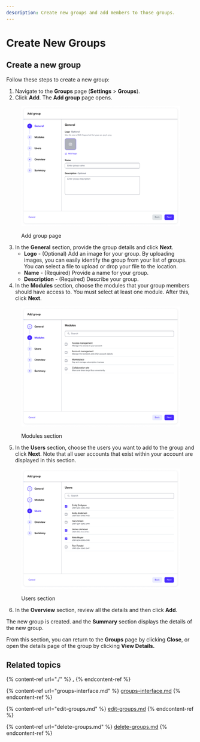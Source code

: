 ```yaml
---
description: Create new groups and add members to those groups.
---
```


# Create New Groups

## **Creat**e **a new group**

Follow these steps to create a new group:

1. Navigate to the **Groups** page (**Settings** > **Groups**).
2. Click **Add**. The **Add group** page opens.

<figure><img src="../../../.gitbook/assets/image (346).png" alt="" width="563"><figcaption><p>Add group page</p></figcaption></figure>

3. In the **General** section, provide the group details and click **Next**.
   * **Logo** - (Optional) Add an image for your group. By uploading images, you can easily identify the group from your list of groups. You can select a file to upload or drop your file to the location.
   * **Name** - (Required) Provide a name for your group.&#x20;
   * **Description** - (Required) Describe your group.
4. In the **Modules** section, choose the modules that your group members should have access to. You must select at least one module. After this, click **Next**.&#x20;

<figure><img src="../../../.gitbook/assets/image (345).png" alt="" width="563"><figcaption><p>Modules section</p></figcaption></figure>

5. In the **Users** section, choose the users you want to add to the group and click **Next**. Note that all user accounts that exist within your account are displayed in this section. &#x20;

<figure><img src="../../../.gitbook/assets/image (344).png" alt="" width="563"><figcaption><p>Users section</p></figcaption></figure>

6. In the **Overview** section, review all the details and then click **Add**.&#x20;

The new group is created. and the **Summary** section displays the details of the new group.&#x20;

From this section, you can return to the **Groups** page by clicking **Close**, or open the details page of the group by clicking **View Details.**

## **Related topics**

{% content-ref url="./" %}
[.](./)
{% endcontent-ref %}

{% content-ref url="groups-interface.md" %}
[groups-interface.md](groups-interface.md)
{% endcontent-ref %}

{% content-ref url="edit-groups.md" %}
[edit-groups.md](edit-groups.md)
{% endcontent-ref %}

{% content-ref url="delete-groups.md" %}
[delete-groups.md](delete-groups.md)
{% endcontent-ref %}
